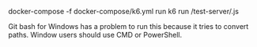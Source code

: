 docker-compose -f docker-compose/k6.yml run k6 run /test-server/<TEST NAME>.js

Git bash for Windows has a problem to run this because it tries to convert paths. Window users should use CMD or PowerShell.
